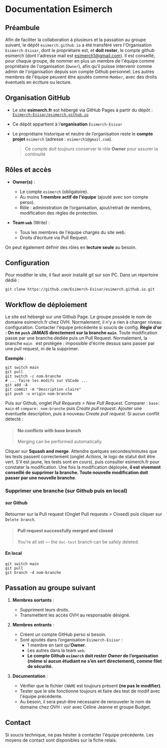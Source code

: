 # Documentation Esimerch
## Préambule
Afin de faciliter la collaboration à plusieurs et la passation au groupe suivant, le dépôt `esimerch.github.io` a été transféré vers l'Organisation `Esimerch-Esisar`, dont le propriétaire est, et **doit rester**, le compte github esimerch (dont l'adresse mail est esimerch1@gmail.com). 
Il est conseillé, pour chaque groupe, de nommer en plus un membre de l'équipe comme propriétaire de l'organisation (`Owner`), afin qu'il puisse intervenir comme admin de l'organisation depuis son compte Github personnel. Les autres membres de l'équipe peuvent être ajoutés comme `Member`, avec des droits éventuels en écriture ou lecture. 

## Organisation GitHub

-   Le site **esimerch.fr** est hébergé via GitHub Pages à partir du dépôt :  
    [`Esimerch-Esisar/esimerch.github.io`](https://github.com/Esimerch-Esisar/esimerch.github.io)
-   Ce dépôt appartient à l’**organisation** `Esimerch-Esisar`
-   Le propriétaire historique et neutre de l’organisation reste le **compte projet** `esimerch` (adresse : `esimerch1@gmail.com`).
    
    > Ce compte doit toujours conserver le rôle **Owner** pour assurer la continuité
## Rôles et accès
-   **Owner(s)** :
    
    -   Le compte `esimerch` (obligatoire).
    -   Au moins **1 membre actif de l'équipe** (ajouté avec son compte perso).
    -   Rôle : administration de l’organisation, ajout/retrait de membres, modification des règles de protection.        
-   **Team `web`** (Write) :
    -   Tous les membres de l'équipe chargés du site web.
    -   Droits d’écriture via Pull Request.

On peut également définir des rôles en **lecture seule** au besoin.

## Configuration 
Pour modifier le site, il faut avoir installé git sur son PC. Dans un répertoire dédié : 

    git clone https://github.com/Esimerch-Esisar/esimerch.github.io.git


## Workflow de déploiement
Le site est hébergé sur une Github Page. Le groupe possède le nom de domaine esimerch.fr chez OVH. Normalement, il n'y a rien à changer niveau configuration. Contacter l'équipe précédente si soucis de config.
**Règle d'or : On ne `push` JAMAIS directement sur la branche `main`**.
Toute modification passe par une branche dédiée puis un Pull Request.
Normalement, la branche `main ` est protégée : impossible d'écrire dessus sans passer par une pull request, ni de la supprimer.

**Exemple** :

    git switch main
    git pull
    git switch -c nom-branche
    # ... faire les modifs sur VSCode ...
    git add -A
    git commit -m "Description claire"
    git push -u origin nom-branche
Puis sur Github, onglet _Pull Requests > New Pull Request_. Comparer : `base: main` et `compare: nom-branche` puis _Create pull request_. Ajouter une éventuelle description, puis à nouveau _Create pull request_. Si aucun conflit détecté : 

> #### No conflicts with base branch
> Merging can be performed automatically.

Cliquer sur **Squash and merge**.
Attendre quelques secondes/minutes que les tests passent correctement (onglet *Actions*, le logo de statut doit être vert. S'il est jaune, les tests sont en cours), puis consulter esimerch.fr pour constater la modification. 
Une fois la modification déployée, **il est vivement conseillé de supprimer la branche. Toute nouvelle modification doit passer par une nouvelle branche**. 
### Supprimer une branche (sur Github puis en local)
#### sur Github 
Retourner sur la Pull request (Onglet Pull requests > Closed) puis cliquer sur `Delete branch`.
> #### Pull request successfully merged and closed
> You're all set — the `doc-test` branch can be safely deleted.

#### En local

    git switch main
    git pull            
    git branch -d nom-branche

## Passation au groupe suivant

1.  **Membres sortants** :
    -   Suppriment leurs droits.
    -   Transmettent les accès OVH au responsable désigné.
        
2.  **Membres entrants** :
    -   Créent un compte GitHub perso si besoin.
    -   Sont ajoutés dans l’organisation `Esimerch-Esisar` :
        -   1 membre en tant qu’**Owner**.
        -   Les autres dans la team `web`.
        - **Le compte Github `esimerch` doit rester _Owner_ de l’organisation (même si aucun étudiant ne s’en sert directement), comme filet de sécurité.**
3.  **Documentation** :       
    -   Vérifier que le fichier `CNAME` est toujours présent **(ne pas le modifier)**.
    -   Tester que le site fonctionne toujours et faire des test de modif avec l'équipe précédente.
    - Au besoin, il sera peut-être nécessaire de renouveler le nom de domaine chez OVH : voir avec Céline Jeanne et groupe Budget.

## Contact 
Si soucis technique, ne pas hésiter à contacter l'équipe précédente. Les moyens de contact sont disponibles sur la fiche relais.

